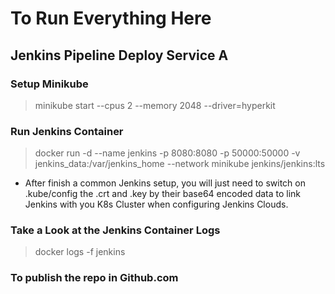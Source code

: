 # To Run Everything Here

## Jenkins Pipeline Deploy Service A

### Setup Minikube 
> minikube start --cpus 2 --memory 2048 --driver=hyperkit

### Run Jenkins Container
> docker run -d --name jenkins -p 8080:8080 -p 50000:50000 -v jenkins_data:/var/jenkins_home --network minikube jenkins/jenkins:lts

- After finish a common Jenkins setup, you will just need to switch on .kube/config the .crt and .key by their base64 encoded data to link Jenkins with you K8s Cluster when configuring Jenkins Clouds.

### Take a Look at the Jenkins Container Logs 
> docker logs -f jenkins

### To publish the repo in Github.com
> 
